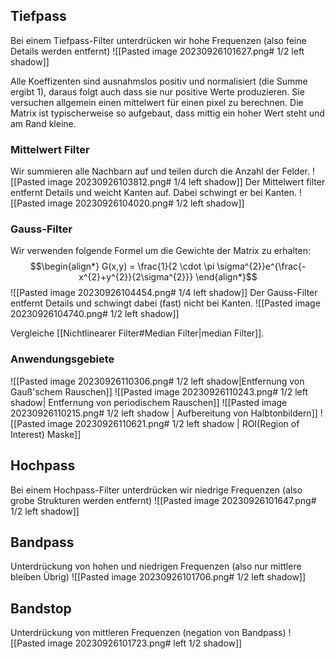 ## Tiefpass
Bei einem Tiefpass-Filter unterdrücken wir hohe Frequenzen (also feine Details werden entfernt)
![[Pasted image 20230926101627.png# 1/2 left shadow]]

Alle Koeffizenten sind ausnahmslos positiv und normalisiert (die Summe ergibt 1), daraus folgt auch dass sie nur positive Werte produzieren.
Sie versuchen allgemein einen mittelwert für einen pixel zu berechnen.
Die Matrix ist typischerweise so aufgebaut, dass mittig ein hoher Wert steht und am Rand kleine.
### Mittelwert Filter
Wir summieren alle Nachbarn auf und teilen durch die Anzahl der Felder.
![[Pasted image 20230926103812.png# 1/4 left shadow]]
Der Mittelwert filter entfernt Details und weicht Kanten auf. Dabei schwingt er bei Kanten.
![[Pasted image 20230926104020.png# 1/2 left shadow]]
### Gauss-Filter
Wir verwenden folgende Formel um die Gewichte der Matrix zu erhalten:
$$\begin{align*}
G(x,y) = \frac{1}{2 \cdot \pi \sigma^{2}}e^{\frac{-x^{2}+y^{2}}{2\sigma^{2}}}
\end{align*}$$
![[Pasted image 20230926104454.png# 1/4 left shadow]]
Der Gauss-Filter entfernt Details und schwingt dabei (fast) nicht bei Kanten.
![[Pasted image 20230926104740.png# 1/2 left shadow]]

Vergleiche [[Nichtlinearer Filter#Median Filter|median Filter]].
### Anwendungsgebiete
 ![[Pasted image 20230926110306.png# 1/2 left shadow|Entfernung von Gauß'schem Rauschen]] 
![[Pasted image 20230926110243.png# 1/2 left shadow| Entfernung von periodischem Rauschen]]
![[Pasted image 20230926110215.png# 1/2 left shadow | Aufbereitung von Halbtonbildern]]
![[Pasted image 20230926110621.png# 1/2 left shadow | ROI(Region of Interest) Maske]]                                                     
## Hochpass
Bei einem Hochpass-Filter unterdrücken wir niedrige Frequenzen (also grobe Strukturen werden entfernt)
![[Pasted image 20230926101647.png# 1/2 left shadow]]
## Bandpass
Unterdrückung von hohen und niedrigen Frequenzen (also nur mittlere bleiben Übrig)
![[Pasted image 20230926101706.png# 1/2 left shadow]]

## Bandstop
Unterdrückung von mittleren Frequenzen (negation von Bandpass)
![[Pasted image 20230926101723.png# left 1/2 shadow]]
